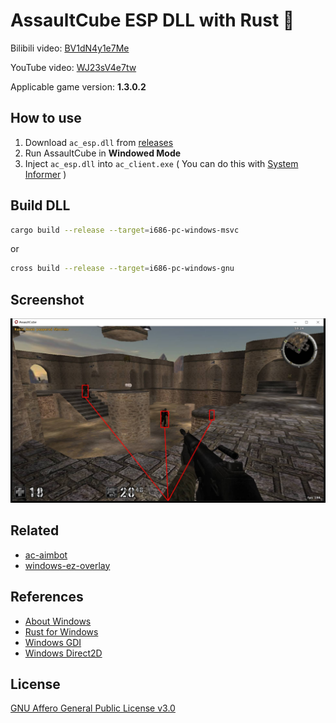 # AssaultCube ESP DLL with Rust 🦀

Bilibili video: [BV1dN4y1e7Me](https://www.bilibili.com/video/BV1dN4y1e7Me)

YouTube video: [WJ23sV4e7tw](https://www.youtube.com/watch?v=WJ23sV4e7tw)

Applicable game version: **1.3.0.2**

## How to use

1. Download `ac_esp.dll` from [releases](https://github.com/jerryshell/ac-esp/releases)
2. Run AssaultCube in **Windowed Mode**
3. Inject `ac_esp.dll` into `ac_client.exe` ( You can do this with [System Informer](https://github.com/winsiderss/systeminformer) )

## Build DLL

```sh
cargo build --release --target=i686-pc-windows-msvc
```

or

```sh
cross build --release --target=i686-pc-windows-gnu
```

## Screenshot

![screenshot](img/screenshot.jpg)

## Related

- [ac-aimbot](https://github.com/jerryshell/ac-aimbot)
- [windows-ez-overlay](https://github.com/jerryshell/windows-ez-overlay)

## References

- [About Windows](https://learn.microsoft.com/en-us/windows/win32/winmsg/about-windows)
- [Rust for Windows](https://kennykerr.ca/rust-getting-started)
- [Windows GDI](https://learn.microsoft.com/en-us/windows/win32/gdi/windows-gdi)
- [Windows Direct2D](https://learn.microsoft.com/en-us/windows/win32/direct2d/direct2d-portal)

## License

[GNU Affero General Public License v3.0](https://choosealicense.com/licenses/agpl-3.0/)
